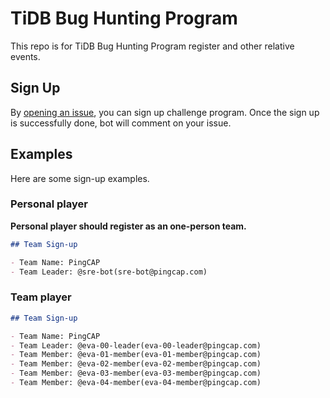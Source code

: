 # TiDB Bug Hunting Program

This repo is for TiDB Bug Hunting Program register and other relative events.

## Sign Up

By [opening an issue](https://github.com/tidb-challenge-program/bug-hunting-register/issues/new?template=challenge-program-register.md&title=Bug+Hunting+Program+Register), you can sign up challenge program. Once the sign up is successfully done, bot will comment on your issue.

## Examples

Here are some sign-up examples.

### Personal player

**Personal player should register as an one-person team.**

```markdown
## Team Sign-up

- Team Name: PingCAP
- Team Leader: @sre-bot(sre-bot@pingcap.com)
```

### Team player

```markdown
## Team Sign-up

- Team Name: PingCAP
- Team Leader: @eva-00-leader(eva-00-leader@pingcap.com)
- Team Member: @eva-01-member(eva-01-member@pingcap.com)
- Team Member: @eva-02-member(eva-02-member@pingcap.com)
- Team Member: @eva-03-member(eva-03-member@pingcap.com)
- Team Member: @eva-04-member(eva-04-member@pingcap.com)
```
